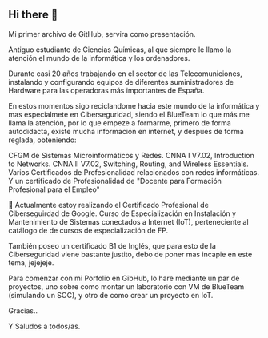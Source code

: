 ## Hi there 👋
Mi primer archivo de GitHub, servira como presentación.

Antiguo estudiante de Ciencias Químicas, al que siempre le llamo la atención el mundo de la informática y los ordenadores.

Durante casi 20 años trabajando en el sector de las Telecomuniciones, instalando y configurando equipos de diferentes suministradores de Hardware para las operadoras más importantes de España.

En estos momentos sigo reciclandome hacia este mundo de la informática y mas especialmete en Ciberseguridad, siendo el BlueTeam lo que más me llama la atención,
por lo que empeze a formarme, primero de forma autodidacta, existe mucha información en internet,
y despues de forma reglada, obteniendo:

CFGM de Sistemas Microinformáticos y Redes.
CNNA I V7.02, Introduction to Networks.
CNNA II V7.02, Switching, Routing, and Wireless Essentials.
Varios Certificados de Profesionalidad relacionados con redes informáticas.
Y un certificado de Profesionalidad de "Docente para Formación Profesional para el Empleo"

🌱 Actualmente estoy realizando el Certificado Profesional de Ciberseguirdad de Google.
Curso de Especialización en Instalación y Mantenimiento de Sistemas conectados a Internet (IoT), perteneciente al catálogo de de cursos de especialización de FP.

También poseo un certificado B1 de Inglés, que para esto de la Ciberseguridad viene bastante justito, debo de poner mas incapie en este tema, jejejeje.

Para comenzar con mi Porfolio en GibHub, lo hare mediante un par de proyectos, uno sobre como montar un laboratorio con VM de BlueTeam (simulando un SOC), 
y otro de como crear un proyecto en IoT.

Gracias..

Y Saludos a todos/as.

            

<!--
**BenzenoBlue/BenzenoBlue** is a ✨ _special_ ✨ repository because its `README.md` (this file) appears on your GitHub profile.

Here are some ideas to get you started:

- 🔭 I’m currently working on ...
- 

- 👯 I’m looking to collaborate on ...
- 🤔 I’m looking for help with ...
- 💬 Ask me about ...
- 📫 How to reach me: ...
- 😄 Pronouns: ...
- ⚡ Fun fact: ...
-->
